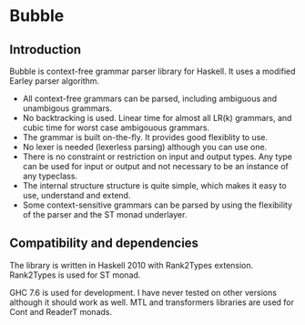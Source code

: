 # Bubble

## Introduction

Bubble is context-free grammar parser library for Haskell.
It uses a modified Earley parser algorithm.

* All context-free grammars can be parsed, including ambiguous and
unambigous grammars.
* No backtracking is used.
Linear time for almost all LR(k) grammars, and cubic time for worst
case ambigouous grammars.
* The grammar is built on-the-fly.
It provides good flexiblity to use.
* No lexer is needed (lexerless parsing) although you can use one.
* There is no constraint or restriction on input and output types.
Any type can be used for input or output and not necessary to be an
instance of any typeclass.
* The internal structure structure is quite simple, which makes it easy
to use, understand and extend.
* Some context-sensitive grammars can be parsed by using the flexibility
of the parser and the ST monad underlayer.

## Compatibility and dependencies

The library is written in Haskell 2010 with Rank2Types extension.
Rank2Types is used for ST monad.

GHC 7.6 is used for development.
I have never tested on other versions although it should work as well.
MTL and transformers libraries are used for Cont and ReaderT monads.
